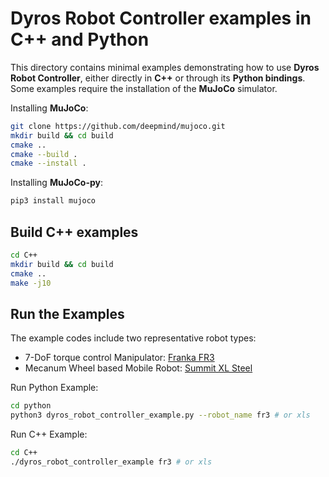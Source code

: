 # Dyros Robot Controller examples in  C++ and Python

This directory contains minimal examples demonstrating how to use **Dyros Robot Controller**, either directly in **C++** or through its **Python bindings**.
Some examples require the installation of the **MuJoCo** simulator.

Installing **MuJoCo**:
```bash
git clone https://github.com/deepmind/mujoco.git
mkdir build && cd build
cmake ..
cmake --build .
cmake --install .
```

Installing **MuJoCo-py**:
```bash
pip3 install mujoco
```

## Build C++ examples
```bash
cd C++
mkdir build && cd build
cmake ..
make -j10
```

## Run the Examples
The example codes include two representative robot types:
- 7-DoF torque control Manipulator: [Franka FR3](https://franka.de/franka-research-3)
- Mecanum Wheel based Mobile Robot: [Summit XL Steel](https://robotnik.eu/products/mobile-robots/rb-kairos-2/)

Run Python Example:
```bash
cd python
python3 dyros_robot_controller_example.py --robot_name fr3 # or xls
```

Run C++ Example:
```bash
cd C++
./dyros_robot_controller_example fr3 # or xls
```
